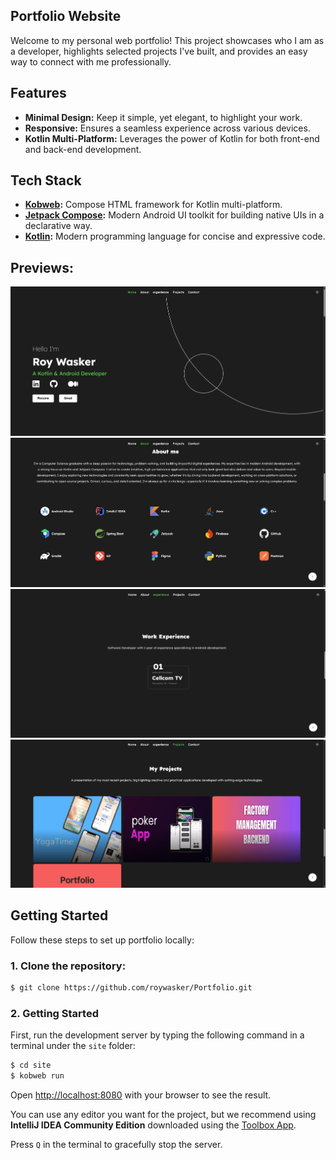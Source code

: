 
## Portfolio Website
Welcome to my personal web portfolio! This project showcases who I am as a developer, highlights selected projects I've built, and provides an easy way to connect with me professionally.

## Features

- **Minimal Design:** Keep it simple, yet elegant, to highlight your work.
- **Responsive:** Ensures a seamless experience across various devices.
- **Kotlin Multi-Platform:** Leverages the power of Kotlin for both front-end and back-end development.


## Tech Stack

- **[Kobweb](https://github.com/varabyte/kobweb):** Compose HTML framework for Kotlin multi-platform.
- **[Jetpack Compose](https://developer.android.com/jetpack/compose):** Modern Android UI toolkit for building native UIs in a declarative way.
- **[Kotlin](https://kotlinlang.org/):** Modern programming language for concise and expressive code.

## Previews:

![Preview](image/home.png)
![Preview](image/skill.png)
![Preview](image/work.png)
![Preview](image/project.png)

## Getting Started
Follow these steps to set up portfolio locally:

### 1. Clone the repository:

```bash
$ git clone https://github.com/roywasker/Portfolio.git
```

### 2. Getting Started

First, run the development server by typing the following command in a terminal under the `site` folder:

```bash
$ cd site
$ kobweb run
```

Open [http://localhost:8080](http://localhost:8080) with your browser to see the result.

You can use any editor you want for the project, but we recommend using **IntelliJ IDEA Community Edition** downloaded
using the [Toolbox App](https://www.jetbrains.com/toolbox-app/).

Press `Q` in the terminal to gracefully stop the server.